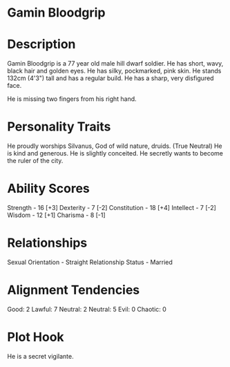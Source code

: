 # Gamin Bloodgrip

# Description
Gamin Bloodgrip is a 77 year old male hill dwarf soldier.
He has short, wavy, black hair and golden eyes.
He has silky, pockmarked, pink skin.
He stands 132cm (4'3") tall and has a regular build.
He has a sharp, very disfigured face.

He is missing two fingers from his right hand.

# Personality Traits
He proudly worships Silvanus, God of wild nature, druids. (True Neutral)
He is kind and generous. 
He is slightly conceited. He secretly wants to become the ruler of the city.

# Ability Scores
Strength - 16 [+3]
Dexterity - 7 [-2]
Constitution - 18 [+4]
Intellect - 7 [-2]
Wisdom - 12 [+1]
Charisma - 8 [-1]

# Relationships
Sexual Orientation - Straight
Relationship Status - Married

# Alignment Tendencies
Good:    2  Lawful:  7
Neutral: 2  Neutral: 5
Evil:    0  Chaotic: 0

# Plot Hook
He is a secret vigilante.

